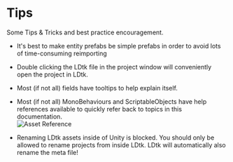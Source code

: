# Tips
Some Tips & Tricks and best practice encouragement.

- It's best to make entity prefabs be simple prefabs in order to avoid lots of time-consuming reimporting
- Double clicking the LDtk file in the project window will conveniently open the project in LDtk.

- Most (if not all) fields have tooltips to help explain itself.
- Most (if not all) MonoBehaviours and ScriptableObjects have help references available to quickly refer back to topics in this documentation.  
  ![Asset Reference](../../images/img_Unity_HelpUrl.png)
- Renaming LDtk assets inside of Unity is blocked. You should only be allowed to rename projects from inside LDtk. LDtk will automatically also rename the meta file! 
